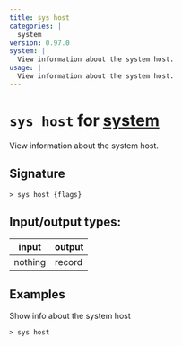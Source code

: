 ```yaml
---
title: sys host
categories: |
  system
version: 0.97.0
system: |
  View information about the system host.
usage: |
  View information about the system host.
---
```

<!-- This file is automatically generated. Please edit the command in https://github.com/nushell/nushell instead. -->

# `sys host` for [system](/commands/categories/system.md)

<div class='command-title'>View information about the system host.</div>

## Signature

```> sys host {flags} ```


## Input/output types:

| input   | output |
| ------- | ------ |
| nothing | record |

## Examples

Show info about the system host
```nu
> sys host

```
